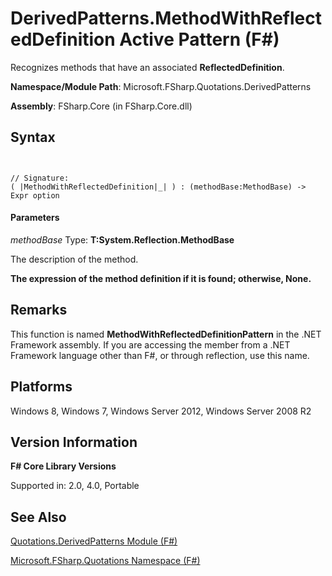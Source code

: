 # DerivedPatterns.MethodWithReflectedDefinition Active Pattern (F#)

Recognizes methods that have an associated **ReflectedDefinition**.

**Namespace/Module Path**: Microsoft.FSharp.Quotations.DerivedPatterns

**Assembly**: FSharp.Core (in FSharp.Core.dll)


## Syntax


```


// Signature:
( |MethodWithReflectedDefinition|_| ) : (methodBase:MethodBase) -> Expr option

```



#### Parameters
*methodBase*
Type: **T:System.Reflection.MethodBase**


The description of the method.



**The expression of the method definition if it is found; otherwise, None.**
## Remarks
This function is named **MethodWithReflectedDefinitionPattern** in the .NET Framework assembly. If you are accessing the member from a .NET Framework language other than F#, or through reflection, use this name.


## Platforms
Windows 8, Windows 7, Windows Server 2012, Windows Server 2008 R2


## Version Information
**F# Core Library Versions**

Supported in: 2.0, 4.0, Portable




## See Also
[Quotations.DerivedPatterns Module &#40;F&#35;&#41;](Quotations.DerivedPatterns-Module-%28FSharp%29.md)

[Microsoft.FSharp.Quotations Namespace &#40;F&#35;&#41;](Microsoft.FSharp.Quotations-Namespace-%28FSharp%29.md)


